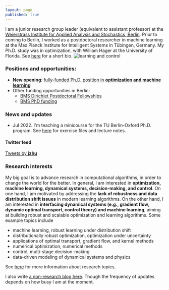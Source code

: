 ```yaml
---
layout: page
published: true
---
```

I am a junior research group leader (equivalent to assistant professor) at the [Weierstrass Institute for Applied Analysis and Stochastics, Berlin](https://www.wias-berlin.de/). Prior to coming to Berlin, I worked as a postdoctoral researcher in machine learning at the Max Planck Institute for Intelligent Systems in Tübingen, Germany. My Ph.D. study was in optimization, with William Hager at the University of Florida. See [here](/about/) for a short bio.
![learning and control](/images/atom.png)


### **Positions and opportunities**:

- **New opening**: [fully-funded Ph.D. position in **optimization and machine learning**](phd_2)
- Other funding opportunities in Berlin: 
  - [BMS Dirichlet Postdoctoral Fellowships](https://math-berlin.de/bms-faculty/dirichlet-postdoctoral-program)
  - [BMS PhD funding](https://math-berlin.de/application)

### News and updates
- Jul 2022. I'm teaching a minicourse for the TU Berlin-Oxford Ph.D. program. See [here](/teaching/) for exercise files and lecture notes.

#### Twitter feed
<a class="twitter-timeline" data-width="400" href="https://twitter.com/__jzhu__?ref_src=twsrc%5Etfw">Tweets by __jzhu__</a> <script async src="https://platform.twitter.com/widgets.js" charset="utf-8"></script>

### Research interests

My big goal is to advance research in computational algorithms, in order to change the world for the better. In general, I am interested in **optimization, machine learning, dynamical systems, decision-making, and control**. On one hand, I am motivated by addressing the **lack of robustness and data distribution shift issues** in modern learning algorithms. On the other hand, I am interested in **interfacing dynamical systems (e.g., gradient flow, dynamic optimal transport, control theory) and machine learning**, aiming at building robust and scalable optimization and learning algorithms. Some example topics include

+ machine learning, robust learning under distribution shift
+ distributionally robust optimization, optimization under uncertainty
+ applications of optimal transport, gradient flow, and kernel methods
+ numerical optimization, numerical methods
+ control, multi-stage decision-making
+ data-driven modeling of dynamical systems and physics

See [here](/research/) for more information about research topics.

I also write [a non-research blog here](https://jj-zhu.github.io/blog/). Though the frequency of updates depends on how busy I am at the moment.
